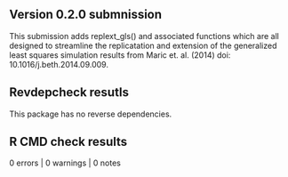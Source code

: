 ## Version 0.2.0 submnission

This submission adds replext_gls() and associated functions which are all designed
to streamline the replicatation and extension of the generalized least squares
simulation results from Maric et. al. (2014) doi: 10.1016/j.beth.2014.09.009.

## Revdepcheck resutls

This package has no reverse dependencies.

## R CMD check results

0 errors | 0 warnings | 0 notes
